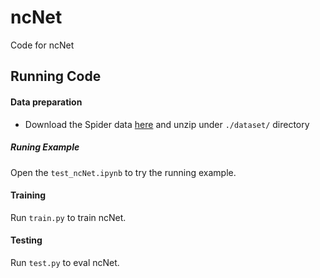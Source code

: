 # ncNet
Code for ncNet

## Running Code

#### Data preparation


<!-- * Download [Glove Embedding](xxxxx) and put `glove.6B.100d` under `./dataset/` directory -->

* Download the Spider data [here](https://drive.google.com/drive/folders/1wmJTcC9R6ah0jBo_ONaZW3ykx5iGMx9j?usp=sharing) and unzip under `./dataset/` directory

##### Runing Example

Open the `test_ncNet.ipynb` to try the running example.

#### Training

Run `train.py` to train ncNet.


#### Testing

Run `test.py` to eval ncNet.
